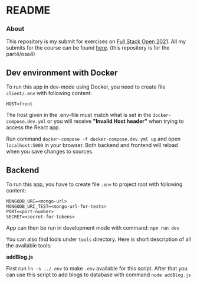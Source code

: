 # README

### About

This repository is my submit for exercises on [Full Stack Open 2021](https://fullstackopen.com/). All my submits for the course can be found [here](https://github.com/kosvi/HY_FullStack). (this repository is for the part4/osa4)

## Dev environment with Docker

To run this app in dev-mode using Docker, you need to create file `client/.env` with following content:

```
HOST=front
```
The host given in the .env-file must match what is set in the `docker-compose.dev.yml` or you will receive **"Invalid Host header"** when trying to access the React app. 

Run command `docker-compose -f docker-compose.dev.yml up` and open `localhost:5000` in your browser. Both backend and frontend will reload when you save changes to sources. 

## Backend

To run this app, you have to create file `.env` to project root with following content: 

```
MONGODB_URI=<mongo-url>
MONGODB_URI_TEST=<mongo-url-for-tests>
PORT=<port-number>
SECRET=<secret-for-tokens>
```
App can then be run in development mode with command: `npm run dev`

You can also find tools under `tools` directory. Here is short description of all the available tools:

**addBlog.js**

First run `ln -s ../.env` to make `.env` available for this script. After that you can use this script to add blogs to database with command `node addBlog.js`
